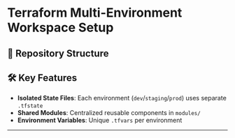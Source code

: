 # Terraform Multi-Environment Workspace Setup

## 📁 Repository Structure


## 🛠️ Key Features
- **Isolated State Files**: Each environment (`dev`/`staging`/`prod`) uses separate `.tfstate`  
- **Shared Modules**: Centralized reusable components in `modules/`  
- **Environment Variables**: Unique `.tfvars` per environment  

---
